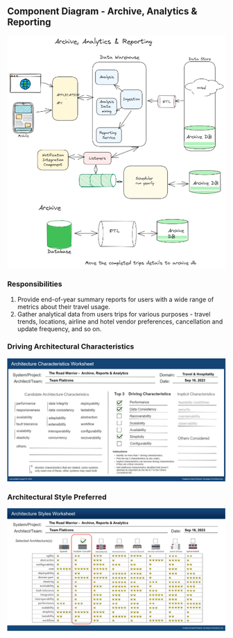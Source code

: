 ## Component Diagram - Archive, Analytics & Reporting

![Image](../images/archive-analytics-reports/component-diagram.png)

### Responsibilities

1. Provide end-of-year summary reports for users with a wide range of metrics about their travel usage.
2. Gather analytical data from users trips for various purposes - travel trends, locations, airline and hotel vendor preferences, cancellation and update frequency, and so on.

### Driving Architectural Characteristics

![Image](../images/archive-analytics-reports/architecture-characteristics.jpg)

### Architectural Style Preferred

![Image](../images/archive-analytics-reports/architecture-styles.jpg)
